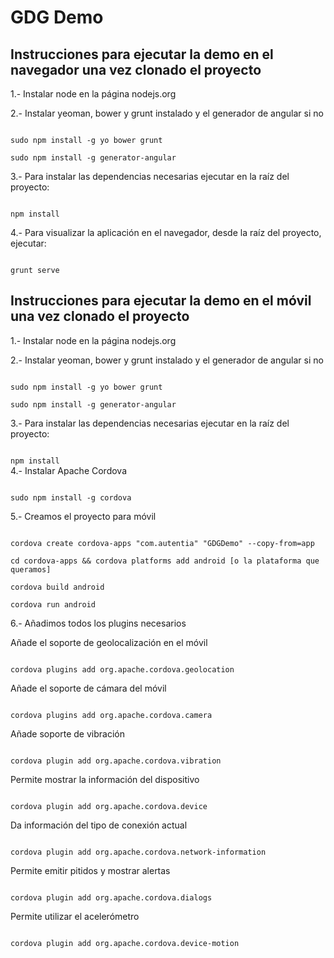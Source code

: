 GDG Demo
===============

Instrucciones para ejecutar la demo en el navegador una vez clonado el proyecto
--------------------------------------------------------------------------------

1.- Instalar node en la página nodejs.org

2.- Instalar yeoman, bower y grunt instalado y el generador de angular si no

<code>
sudo npm install -g yo bower grunt
</code>

<code>
sudo npm install -g generator-angular
</code>

3.- Para instalar las dependencias necesarias ejecutar en la raíz del proyecto:

<code>
npm install
</code>

4.- Para visualizar la aplicación en el navegador, desde la raíz del proyecto, ejecutar:

<code>
grunt serve
</code>


Instrucciones para ejecutar la demo en el móvil una vez clonado el proyecto
----------------------------------------------------------------------------

1.- Instalar node en la página nodejs.org

2.- Instalar yeoman, bower y grunt instalado y el generador de angular si no

<code>
sudo npm install -g yo bower grunt
</code>
 
<code>
sudo npm install -g generator-angular
</code>

3.- Para instalar las dependencias necesarias ejecutar en la raíz del proyecto:

<code>
npm install
</code


4.- Instalar Apache Cordova

<code>
sudo npm install -g cordova
</code>

5.- Creamos el proyecto para móvil

<code>
cordova create cordova-apps "com.autentia" "GDGDemo" --copy-from=app
</code>

<code>
cd cordova-apps && cordova platforms add android [o la plataforma que queramos]
</code>
 
<code>
cordova build android
</code>
 
<code>
cordova run android
</code>

6.- Añadimos todos los plugins necesarios

Añade el soporte de geolocalización en el móvil

<code>
cordova plugins add org.apache.cordova.geolocation 
</code>

Añade el soporte de cámara del móvil

<code>
cordova plugins add org.apache.cordova.camera
</code>
 
Añade soporte de vibración

<code>
cordova plugin add org.apache.cordova.vibration 
</code>
 
Permite mostrar la información del dispositivo

<code>
cordova plugin add org.apache.cordova.device
</code>
 
Da información del tipo de conexión actual

<code>
cordova plugin add org.apache.cordova.network-information
</code>
 
Permite emitir pitidos y mostrar alertas

<code>
cordova plugin add org.apache.cordova.dialogs
</code>

Permite utilizar el acelerómetro

<code>
cordova plugin add org.apache.cordova.device-motion
</code>


